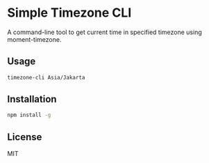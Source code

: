 # Simple Timezone CLI

A command-line tool to get current time in specified timezone using moment-timezone.

## Usage

```bash
timezone-cli Asia/Jakarta
```

## Installation

```bash
npm install -g
```

## License

MIT

